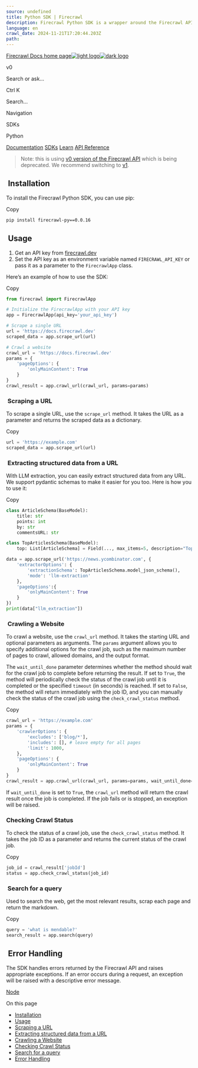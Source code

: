 ```yaml
---
source: undefined
title: Python SDK | Firecrawl
description: Firecrawl Python SDK is a wrapper around the Firecrawl API to help you easily turn websites into markdown.
language: en
crawl_date: 2024-11-21T17:20:44.203Z
path: 
---
```


[Firecrawl Docs home page![light logo](https://mintlify.s3-us-west-1.amazonaws.com/firecrawl/logo/light.svg)![dark logo](https://mintlify.s3-us-west-1.amazonaws.com/firecrawl/logo/dark.svg)](https://firecrawl.dev)

v0

Search or ask...

Ctrl K

Search...

Navigation

SDKs

Python

[Documentation](/v0/introduction) [SDKs](/v0/sdks/python) [Learn](https://www.firecrawl.dev/blog/category/tutorials) [API Reference](/v0/api-reference/introduction)

> Note: this is using [v0 version of the Firecrawl API](/v0/introduction) which is being deprecated. We recommend switching to [v1](/sdks/python).

## [​](\#installation)  Installation

To install the Firecrawl Python SDK, you can use pip:

Copy

```bash
pip install firecrawl-py==0.0.16

```

## [​](\#usage)  Usage

1. Get an API key from [firecrawl.dev](https://firecrawl.dev)
2. Set the API key as an environment variable named `FIRECRAWL_API_KEY` or pass it as a parameter to the `FirecrawlApp` class.

Here’s an example of how to use the SDK:

Copy

```python
from firecrawl import FirecrawlApp

# Initialize the FirecrawlApp with your API key
app = FirecrawlApp(api_key='your_api_key')

# Scrape a single URL
url = 'https://docs.firecrawl.dev'
scraped_data = app.scrape_url(url)

# Crawl a website
crawl_url = 'https://docs.firecrawl.dev'
params = {
    'pageOptions': {
        'onlyMainContent': True
    }
}
crawl_result = app.crawl_url(crawl_url, params=params)

```

### [​](\#scraping-a-url)  Scraping a URL

To scrape a single URL, use the `scrape_url` method. It takes the URL as a parameter and returns the scraped data as a dictionary.

Copy

```python
url = 'https://example.com'
scraped_data = app.scrape_url(url)

```

### [​](\#extracting-structured-data-from-a-url)  Extracting structured data from a URL

With LLM extraction, you can easily extract structured data from any URL. We support pydantic schemas to make it easier for you too. Here is how you to use it:

Copy

```python
class ArticleSchema(BaseModel):
    title: str
    points: int
    by: str
    commentsURL: str

class TopArticlesSchema(BaseModel):
    top: List[ArticleSchema] = Field(..., max_items=5, description="Top 5 stories")

data = app.scrape_url('https://news.ycombinator.com', {
    'extractorOptions': {
        'extractionSchema': TopArticlesSchema.model_json_schema(),
        'mode': 'llm-extraction'
    },
    'pageOptions':{
        'onlyMainContent': True
    }
})
print(data["llm_extraction"])

```

### [​](\#crawling-a-website)  Crawling a Website

To crawl a website, use the `crawl_url` method. It takes the starting URL and optional parameters as arguments. The `params` argument allows you to specify additional options for the crawl job, such as the maximum number of pages to crawl, allowed domains, and the output format.

The `wait_until_done` parameter determines whether the method should wait for the crawl job to complete before returning the result. If set to `True`, the method will periodically check the status of the crawl job until it is completed or the specified `timeout` (in seconds) is reached. If set to `False`, the method will return immediately with the job ID, and you can manually check the status of the crawl job using the `check_crawl_status` method.

Copy

```python
crawl_url = 'https://example.com'
params = {
    'crawlerOptions': {
        'excludes': ['blog/*'],
        'includes': [], # leave empty for all pages
        'limit': 1000,
    },
    'pageOptions': {
        'onlyMainContent': True
    }
}
crawl_result = app.crawl_url(crawl_url, params=params, wait_until_done=True, timeout=5)

```

If `wait_until_done` is set to `True`, the `crawl_url` method will return the crawl result once the job is completed. If the job fails or is stopped, an exception will be raised.

### [​](\#checking-crawl-status)  Checking Crawl Status

To check the status of a crawl job, use the `check_crawl_status` method. It takes the job ID as a parameter and returns the current status of the crawl job.

Copy

```python
job_id = crawl_result['jobId']
status = app.check_crawl_status(job_id)

```

### [​](\#search-for-a-query)  Search for a query

Used to search the web, get the most relevant results, scrap each page and return the markdown.

Copy

```python
query = 'what is mendable?'
search_result = app.search(query)

```

## [​](\#error-handling)  Error Handling

The SDK handles errors returned by the Firecrawl API and raises appropriate exceptions. If an error occurs during a request, an exception will be raised with a descriptive error message.

[Node](/v0/sdks/node)

On this page

- [Installation](#installation)
- [Usage](#usage)
- [Scraping a URL](#scraping-a-url)
- [Extracting structured data from a URL](#extracting-structured-data-from-a-url)
- [Crawling a Website](#crawling-a-website)
- [Checking Crawl Status](#checking-crawl-status)
- [Search for a query](#search-for-a-query)
- [Error Handling](#error-handling)

